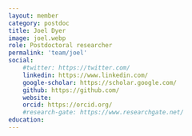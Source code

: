 ```yaml
---
layout: member
category: postdoc
title: Joel Dyer
image: joel.webp
role: Postdoctoral researcher
permalink: 'team/joel'
social:
    #twitter: https://twitter.com/
    linkedin: https://www.linkedin.com/
    google-scholar: https://scholar.google.com/
    github: https://github.com/
    website:
    orcid: https://orcid.org/
    #research-gate: https://www.researchgate.net/
education:
---
```

